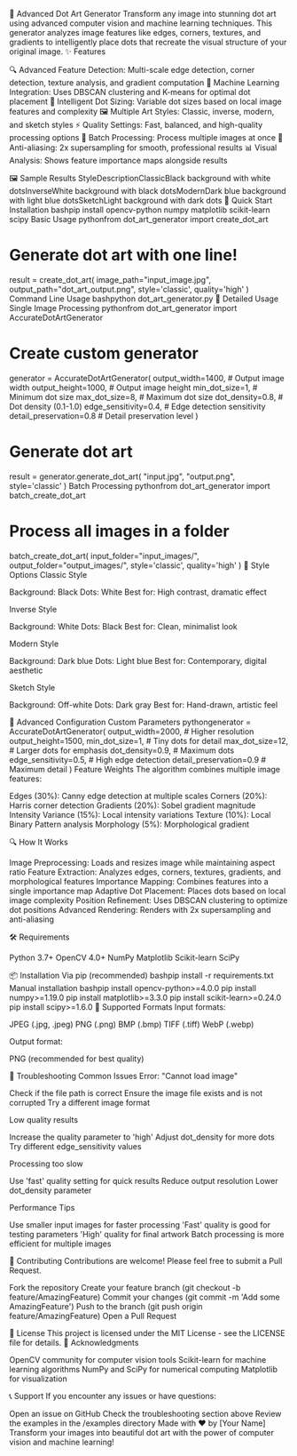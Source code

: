 🎨 Advanced Dot Art Generator
Transform any image into stunning dot art using advanced computer vision and machine learning techniques. This generator analyzes image features like edges, corners, textures, and gradients to intelligently place dots that recreate the visual structure of your original image.
✨ Features

🔍 Advanced Feature Detection: Multi-scale edge detection, corner detection, texture analysis, and gradient computation
🤖 Machine Learning Integration: Uses DBSCAN clustering and K-means for optimal dot placement
🎯 Intelligent Dot Sizing: Variable dot sizes based on local image features and complexity
🖼️ Multiple Art Styles: Classic, inverse, modern, and sketch styles
⚡ Quality Settings: Fast, balanced, and high-quality processing options
🔄 Batch Processing: Process multiple images at once
🎨 Anti-aliasing: 2x supersampling for smooth, professional results
📊 Visual Analysis: Shows feature importance maps alongside results

🖼️ Sample Results
StyleDescriptionClassicBlack background with white dotsInverseWhite background with black dotsModernDark blue background with light blue dotsSketchLight background with dark dots
🚀 Quick Start
Installation
bashpip install opencv-python numpy matplotlib scikit-learn scipy
Basic Usage
pythonfrom dot_art_generator import create_dot_art

# Generate dot art with one line!
result = create_dot_art(
    image_path="input_image.jpg",
    output_path="dot_art_output.png",
    style='classic',
    quality='high'
)
Command Line Usage
bashpython dot_art_generator.py
📖 Detailed Usage
Single Image Processing
pythonfrom dot_art_generator import AccurateDotArtGenerator

# Create custom generator
generator = AccurateDotArtGenerator(
    output_width=1400,           # Output image width
    output_height=1000,          # Output image height
    min_dot_size=1,             # Minimum dot size
    max_dot_size=8,             # Maximum dot size
    dot_density=0.8,            # Dot density (0.1-1.0)
    edge_sensitivity=0.4,       # Edge detection sensitivity
    detail_preservation=0.8     # Detail preservation level
)

# Generate dot art
result = generator.generate_dot_art(
    "input.jpg", 
    "output.png", 
    style='classic'
)
Batch Processing
pythonfrom dot_art_generator import batch_create_dot_art

# Process all images in a folder
batch_create_dot_art(
    input_folder="input_images/",
    output_folder="output_images/",
    style='classic',
    quality='high'
)
🎨 Style Options
Classic Style

Background: Black
Dots: White
Best for: High contrast, dramatic effect

Inverse Style

Background: White
Dots: Black
Best for: Clean, minimalist look

Modern Style

Background: Dark blue
Dots: Light blue
Best for: Contemporary, digital aesthetic

Sketch Style

Background: Off-white
Dots: Dark gray
Best for: Hand-drawn, artistic feel

🔧 Advanced Configuration
Custom Parameters
pythongenerator = AccurateDotArtGenerator(
    output_width=2000,           # Higher resolution
    output_height=1500,
    min_dot_size=1,             # Tiny dots for detail
    max_dot_size=12,            # Larger dots for emphasis
    dot_density=0.9,            # Maximum dots
    edge_sensitivity=0.5,       # High edge detection
    detail_preservation=0.9     # Maximum detail
)
Feature Weights
The algorithm combines multiple image features:

Edges (30%): Canny edge detection at multiple scales
Corners (20%): Harris corner detection
Gradients (20%): Sobel gradient magnitude
Intensity Variance (15%): Local intensity variations
Texture (10%): Local Binary Pattern analysis
Morphology (5%): Morphological gradient

🔍 How It Works

Image Preprocessing: Loads and resizes image while maintaining aspect ratio
Feature Extraction: Analyzes edges, corners, textures, gradients, and morphological features
Importance Mapping: Combines features into a single importance map
Adaptive Dot Placement: Places dots based on local image complexity
Position Refinement: Uses DBSCAN clustering to optimize dot positions
Advanced Rendering: Renders with 2x supersampling and anti-aliasing

🛠️ Requirements

Python 3.7+
OpenCV 4.0+
NumPy
Matplotlib
Scikit-learn
SciPy

📦 Installation
Via pip (recommended)
bashpip install -r requirements.txt
Manual installation
bashpip install opencv-python>=4.0.0
pip install numpy>=1.19.0
pip install matplotlib>=3.3.0
pip install scikit-learn>=0.24.0
pip install scipy>=1.6.0
🎯 Supported Formats
Input formats:

JPEG (.jpg, .jpeg)
PNG (.png)
BMP (.bmp)
TIFF (.tiff)
WebP (.webp)

Output format:

PNG (recommended for best quality)

🚨 Troubleshooting
Common Issues
Error: "Cannot load image"

Check if the file path is correct
Ensure the image file exists and is not corrupted
Try a different image format

Low quality results

Increase the quality parameter to 'high'
Adjust dot_density for more dots
Try different edge_sensitivity values

Processing too slow

Use 'fast' quality setting for quick results
Reduce output resolution
Lower dot_density parameter

Performance Tips

Use smaller input images for faster processing
'Fast' quality is good for testing parameters
'High' quality for final artwork
Batch processing is more efficient for multiple images

🤝 Contributing
Contributions are welcome! Please feel free to submit a Pull Request.

Fork the repository
Create your feature branch (git checkout -b feature/AmazingFeature)
Commit your changes (git commit -m 'Add some AmazingFeature')
Push to the branch (git push origin feature/AmazingFeature)
Open a Pull Request

📄 License
This project is licensed under the MIT License - see the LICENSE file for details.
🙏 Acknowledgments

OpenCV community for computer vision tools
Scikit-learn for machine learning algorithms
NumPy and SciPy for numerical computing
Matplotlib for visualization

📞 Support
If you encounter any issues or have questions:

Open an issue on GitHub
Check the troubleshooting section above
Review the examples in the /examples directory
Made with ❤️ by [Your Name]
Transform your images into beautiful dot art with the power of computer vision and machine learning!
